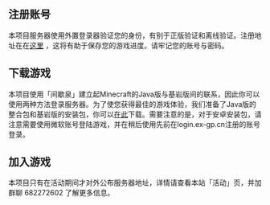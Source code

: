 
## 注册账号
 
本项目服务器使用外置登录器验证您的身份，有别于正版验证和离线验证。注册地址在在[这里](https://login.ex-gp.cn/) ，这将有助于保存您的游戏进度。请牢记您的账号与密码。

## 下载游戏

本项目使用「间歇泉」建立起Minecraft的Java版与基岩版间的联系，因此你可以使用两种方法登录服务器。为了使您获得最佳的游戏体验，我们准备了Java版的整合包和基岩版的安装包，你可以[在此](https://poi.goldenpotato.cn:1443/index.php/s/P2e6RFBJPA4ME6S)下载。需要注意的是，对于安卓安装包，请注意需要使用微软账号登陆游戏，并在稍后使用先前在login.ex-gp.cn注册的账号登录。

## 加入游戏

本项目只有在活动期间才对外公布服务器地址，详情请查看本站「活动」页，并加群聊 682272602 了解更多信息。
